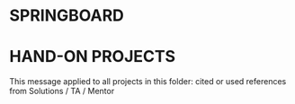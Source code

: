 
# SPRINGBOARD 
# HAND-ON PROJECTS
This message applied to all projects in this folder:
cited or used references from Solutions / TA / Mentor
